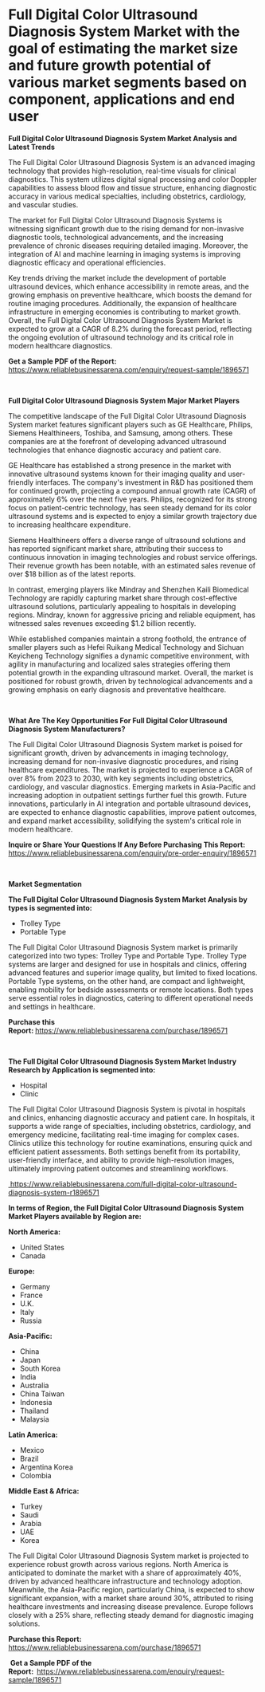 <p><h1>Full Digital Color Ultrasound Diagnosis System Market with the goal of estimating the market size and future growth potential of various market segments based on component, applications and end user</h1></p><p><strong>Full Digital Color Ultrasound Diagnosis System Market Analysis and Latest Trends</strong></p>
<p><p>The Full Digital Color Ultrasound Diagnosis System is an advanced imaging technology that provides high-resolution, real-time visuals for clinical diagnostics. This system utilizes digital signal processing and color Doppler capabilities to assess blood flow and tissue structure, enhancing diagnostic accuracy in various medical specialties, including obstetrics, cardiology, and vascular studies. </p><p>The market for Full Digital Color Ultrasound Diagnosis Systems is witnessing significant growth due to the rising demand for non-invasive diagnostic tools, technological advancements, and the increasing prevalence of chronic diseases requiring detailed imaging. Moreover, the integration of AI and machine learning in imaging systems is improving diagnostic efficacy and operational efficiencies. </p><p>Key trends driving the market include the development of portable ultrasound devices, which enhance accessibility in remote areas, and the growing emphasis on preventive healthcare, which boosts the demand for routine imaging procedures. Additionally, the expansion of healthcare infrastructure in emerging economies is contributing to market growth. Overall, the Full Digital Color Ultrasound Diagnosis System Market is expected to grow at a CAGR of 8.2% during the forecast period, reflecting the ongoing evolution of ultrasound technology and its critical role in modern healthcare diagnostics.</p></p>
<p><strong>Get a Sample PDF of the Report:&nbsp;</strong> <a href="https://www.reliablebusinessarena.com/enquiry/request-sample/1896571?utm_campaign=2563&utm_medium=2&utm_source=Github&utm_content=ia&utm_term=16042025&utm_id=full-digital-color-ultrasound-diagnosis-system">https://www.reliablebusinessarena.com/enquiry/request-sample/1896571</a></p>
<p>&nbsp;</p>
<p><strong>Full Digital Color Ultrasound Diagnosis System Major Market Players</strong></p>
<p><p>The competitive landscape of the Full Digital Color Ultrasound Diagnosis System market features significant players such as GE Healthcare, Philips, Siemens Healthineers, Toshiba, and Samsung, among others. These companies are at the forefront of developing advanced ultrasound technologies that enhance diagnostic accuracy and patient care.</p><p>GE Healthcare has established a strong presence in the market with innovative ultrasound systems known for their imaging quality and user-friendly interfaces. The company's investment in R&D has positioned them for continued growth, projecting a compound annual growth rate (CAGR) of approximately 6% over the next five years. Philips, recognized for its strong focus on patient-centric technology, has seen steady demand for its color ultrasound systems and is expected to enjoy a similar growth trajectory due to increasing healthcare expenditure.</p><p>Siemens Healthineers offers a diverse range of ultrasound solutions and has reported significant market share, attributing their success to continuous innovation in imaging technologies and robust service offerings. Their revenue growth has been notable, with an estimated sales revenue of over $18 billion as of the latest reports.</p><p>In contrast, emerging players like Mindray and Shenzhen Kaili Biomedical Technology are rapidly capturing market share through cost-effective ultrasound solutions, particularly appealing to hospitals in developing regions. Mindray, known for aggressive pricing and reliable equipment, has witnessed sales revenues exceeding $1.2 billion recently.</p><p>While established companies maintain a strong foothold, the entrance of smaller players such as Hefei Ruikang Medical Technology and Sichuan Keyicheng Technology signifies a dynamic competitive environment, with agility in manufacturing and localized sales strategies offering them potential growth in the expanding ultrasound market. Overall, the market is positioned for robust growth, driven by technological advancements and a growing emphasis on early diagnosis and preventative healthcare.</p></p>
<p>&nbsp;</p>
<p><strong>What Are The Key Opportunities For Full Digital Color Ultrasound Diagnosis System Manufacturers?</strong></p>
<p><p>The Full Digital Color Ultrasound Diagnosis System market is poised for significant growth, driven by advancements in imaging technology, increasing demand for non-invasive diagnostic procedures, and rising healthcare expenditures. The market is projected to experience a CAGR of over 8% from 2023 to 2030, with key segments including obstetrics, cardiology, and vascular diagnostics. Emerging markets in Asia-Pacific and increasing adoption in outpatient settings further fuel this growth. Future innovations, particularly in AI integration and portable ultrasound devices, are expected to enhance diagnostic capabilities, improve patient outcomes, and expand market accessibility, solidifying the system's critical role in modern healthcare.</p></p>
<p><strong>Inquire or Share Your Questions If Any Before Purchasing This Report:</strong> <a href="https://www.reliablebusinessarena.com/enquiry/pre-order-enquiry/1896571?utm_campaign=2563&utm_medium=2&utm_source=Github&utm_content=ia&utm_term=16042025&utm_id=full-digital-color-ultrasound-diagnosis-system">https://www.reliablebusinessarena.com/enquiry/pre-order-enquiry/1896571</a></p>
<p>&nbsp;</p>
<p><strong>Market Segmentation</strong></p>
<p><strong>The Full Digital Color Ultrasound Diagnosis System Market Analysis by types is segmented into:</strong></p>
<p><ul><li>Trolley Type</li><li>Portable Type</li></ul></p>
<p><p>The Full Digital Color Ultrasound Diagnosis System market is primarily categorized into two types: Trolley Type and Portable Type. Trolley Type systems are larger and designed for use in hospitals and clinics, offering advanced features and superior image quality, but limited to fixed locations. Portable Type systems, on the other hand, are compact and lightweight, enabling mobility for bedside assessments or remote locations. Both types serve essential roles in diagnostics, catering to different operational needs and settings in healthcare.</p></p>
<p><strong>Purchase this Report:&nbsp;</strong><a href="https://www.reliablebusinessarena.com/purchase/1896571?utm_campaign=2563&utm_medium=2&utm_source=Github&utm_content=ia&utm_term=16042025&utm_id=full-digital-color-ultrasound-diagnosis-system">https://www.reliablebusinessarena.com/purchase/1896571</a></p>
<p>&nbsp;</p>
<p><strong>The Full Digital Color Ultrasound Diagnosis System Market Industry Research by Application is segmented into:</strong></p>
<p><ul><li>Hospital</li><li>Clinic</li></ul></p>
<p><p>The Full Digital Color Ultrasound Diagnosis System is pivotal in hospitals and clinics, enhancing diagnostic accuracy and patient care. In hospitals, it supports a wide range of specialties, including obstetrics, cardiology, and emergency medicine, facilitating real-time imaging for complex cases. Clinics utilize this technology for routine examinations, ensuring quick and efficient patient assessments. Both settings benefit from its portability, user-friendly interface, and ability to provide high-resolution images, ultimately improving patient outcomes and streamlining workflows.</p></p>
<p><a href="https://www.reliablebusinessarena.com/full-digital-color-ultrasound-diagnosis-system-r1896571?utm_campaign=2563&utm_medium=2&utm_source=Github&utm_content=ia&utm_term=16042025&utm_id=full-digital-color-ultrasound-diagnosis-system">&nbsp;https://www.reliablebusinessarena.com/full-digital-color-ultrasound-diagnosis-system-r1896571</a></p>
<p><strong>In terms of Region, the Full Digital Color Ultrasound Diagnosis System Market Players available by Region are:</strong></p>
<p>
    <p> <strong> North America: </strong>
        <ul>
            <li>United States</li>
            <li>Canada</li>
        </ul>
        </p> 
    <p> <strong> Europe: </strong>
        <ul>
            <li>Germany</li>
            <li>France</li>
            <li>U.K.</li>
            <li>Italy</li>
            <li>Russia</li>
        </ul>
        </p> 
    <p> <strong> Asia-Pacific: </strong>
        <ul>
            <li>China</li>
            <li>Japan</li>
            <li>South Korea</li>
            <li>India</li>
            <li>Australia</li>
            <li>China Taiwan</li>
            <li>Indonesia</li>
            <li>Thailand</li>
            <li>Malaysia</li>
        </ul>
        </p> 
    <p> <strong> Latin America: </strong>
        <ul>
            <li>Mexico</li>
            <li>Brazil</li>
            <li>Argentina Korea</li>
            <li>Colombia</li>
        </ul>
        </p> 
    <p> <strong> Middle East & Africa: </strong>
        <ul>
            <li>Turkey</li>
            <li>Saudi</li>
            <li>Arabia</li>
            <li>UAE</li>
            <li>Korea</li>
        </ul>
    </p>
    </p>
<p><p>The Full Digital Color Ultrasound Diagnosis System market is projected to experience robust growth across various regions. North America is anticipated to dominate the market with a share of approximately 40%, driven by advanced healthcare infrastructure and technology adoption. Meanwhile, the Asia-Pacific region, particularly China, is expected to show significant expansion, with a market share around 30%, attributed to rising healthcare investments and increasing disease prevalence. Europe follows closely with a 25% share, reflecting steady demand for diagnostic imaging solutions.</p></p>
<p><strong>Purchase this Report: </strong><a href="https://www.reliablebusinessarena.com/purchase/1896571?utm_campaign=2563&utm_medium=2&utm_source=Github&utm_content=ia&utm_term=16042025&utm_id=full-digital-color-ultrasound-diagnosis-system">https://www.reliablebusinessarena.com/purchase/1896571</a></p>
<p>&nbsp;<strong>Get a Sample PDF of the Report:&nbsp;&nbsp;</strong><a href="https://www.reliablebusinessarena.com/enquiry/request-sample/1896571?utm_campaign=2563&utm_medium=2&utm_source=Github&utm_content=ia&utm_term=16042025&utm_id=full-digital-color-ultrasound-diagnosis-system">https://www.reliablebusinessarena.com/enquiry/request-sample/1896571</a></p>
<p><strong></strong></p>
<p><p></p><p></p><p></p></p>